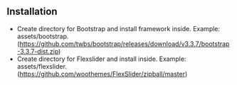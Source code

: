 ## Installation
* Create directory for Bootstrap and install framework inside. Example: assets/bootstrap. (https://github.com/twbs/bootstrap/releases/download/v3.3.7/bootstrap-3.3.7-dist.zip)
* Create directory for Flexslider and install inside. Example: assets/flexslider. (https://github.com/woothemes/FlexSlider/zipball/master)
